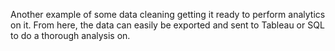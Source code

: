 Another example of some data cleaning getting it ready to perform analytics on it.  From here, the data can easily be exported and sent to Tableau or SQL to do a thorough analysis on. 
